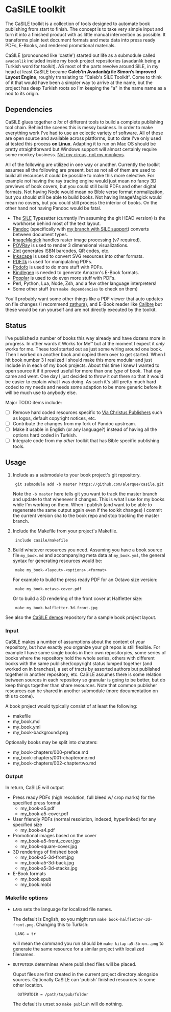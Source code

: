 # CaSILE toolkit

The CaSILE toolkit is a collection of tools designed to automate book publishing from start to finish. The concept is to take very simple input and turn it into a finished product with as little manual intervention as possible. It transforms plain text document formats and meta data into press ready PDFs, E-Books, and rendered promotional materials.

CaSILE (pronounced like 'castle') started out life as a submodule called `avadanlik` included inside my book project repositories (avadanlık being a Turkish word for toolkit). AS most of the parts revolve around SILE, in my head at least CaSILE became **Caleb’in Avadanlığı ile Simon’s Improved Layout Engine**, roughly translating to “Caleb's SILE Toolkit”. Come to think of it that would have been a simpler way to arrive at the name, but the project has deep Turkish roots so I'm keeping the "a" in the name name as a nod to its origin.

## Dependencies

CaSILE glues together *a lot* of different tools to build a complete publishing tool chain. Behind the scenes this is messy business. In order to make everything work I've had to use an eclectic variety of software. All of these are open source and available across platforms, but to date I've only used at tested this process **on Linux**. Adapting it to run on Mac OS should be pretty straightforward but Windows support will almost certainly require some monkey business. [Not my circus, not my monkeys][nmcnmm].

All of the following are utilized in one way or another. Currently the toolkit assumes all the following are present, but as not all of them are used to build all resources it could be possible to make this more selective. For example not having the ray tracing engine would just mean no fancy 3D previews of book covers, but you could still build PDFs and other digital formats. Not having Node would mean no Bible verse format normalization, but you should still be able to build books. Not having ImageMagick would mean no covers, but you could still process the interior of books. On the other hand not having Pandoc would be fatal.

* The [SILE][sile] Typesetter (currently I'm assuming the git HEAD version) is the workhorse behind most of the text layout.
* [Pandoc][pandoc] (specifically with [my branch with SILE support][pandocsile]) converts between document types.
* [ImageMagick][im] handles raster image processing (v7 required).
* [POVRay][pov] is used to render 3 dimensional visualizations.
* [Zint][zint] generates ISBN barcodes, QR codes, etc.
* [Inkscape][inkscape] is used to convert SVG resources into other formats.
* [PDFTk][pdftk] is used for manipulating PDFs.
* [Podofo][podofo] is used to do more stuff with PDFs.
* [Kindlegen][kindlegen] is needed to generate Amazon's E-Book formats.
* [Popplar][popplar] is used to do even more stuff with PDFs.
* Perl, Python, Lua, Node, Zsh, and a few other language interpreters!
* Some other stuff (run `make dependencies` to check on them)

You'll probably want some other things like a PDF viewer that auto updates on file changes (I recommend [zathura][zathura]), and E-Book reader like [Calibre][calibre] but these would be run yourself and are not directly executed by the toolkit.

## Status

I've published a number of books this way already and have dozens more in progress. In other wards it Works for Me™ but at the moment I expect it *only* works for me. These tool started out as just some wiring around one book. Then I worked on another book and copied them over to get started. When I hit book number 3 I realized I should make this more modular and just include in in each of my book projects. About this time I knew I wanted to open source it if it proved useful for more than one _type_ of book. That day came and went. One day I just decided to throw it out there so that it would be easier to explain what I was doing. As such it's still pretty much hard coded to my needs and needs some adaption to be more generic before it will be much use to anybody else.

Major TODO items include:

- [ ] Remove hard coded resources specific to [Via Christus Publishers][viachristus] such as logos, default copyright notices, etc.
- [ ] Contribute the changes from my fork of Pandoc upstream.
- [ ] Make it usable in English (or any language?) instead of having all the options hard coded in Turkish.
- [ ] Integrate code from my _other_ toolkit that has Bible specific publishing tools.

## Usage

1. Include as a submodule to your book project's git repository.

        git submodule add -b master https://github.com/alerque/casile.git

    Note the `-b master` here tells git you want to track the master branch and update to that whenever it changes. This is what I use for my books while I'm working on them. When I publish (and want to be able to regenerate the same output again even if the toolkit changes) I commit the current version sha to the book repo and stop tracking the master branch.

2. Include the Makefile from your project's Makefile.

        include casile/makefile

3. Build whatever resources you need. Assuming you have a book source file `my_book.md` and accompanying meta data at `my_book.yml`, the general syntax for generating resources would be:

        make my_book-<layout>-<options>.<format>

    For example to build the press ready PDF for an Octavo size version:

        make my_book-octavo-cover.pdf

    Or to build a 3D rendering of the front cover at Halfletter size:

        make my_book-halfletter-3d-front.jpg

See also the [CaSILE demos][demos] repository for a sample book project layout.

### Input

CaSILE makes a number of assumptions about the content of your repository, but how exactly you organize your git repos is still flexible. For example I have some single books in their own repositoryies, some series of books where the repository hold the whole series, others with different books with the same publisher/copyright status lumped together (and worked on in branches), a set of tracts by assorted authors but published together in another repository, etc. CaSILE assumes there is some relation between sources in each repository so granular is going to be better, but do keep things together than share resources. Note that common publisher resources can be shared in another submodule (more documentation on this to come).

A book project would typically consist of at least the following:

* makefile
* my_book.md
* my_book.yml
* my_book-background.png

Optionally books may be split into chapters:

* my_book-chapters/000-preface.md
* my_book-chapters/001-chapterone.md
* my_book-chapters/002-chaptertwo.md

### Output

In return, CaSILE will output

* Press ready PDFs (high resolution, full bleed w/ crop marks) for the specified press format
  * my_book-a5.pdf
  * my_book-a5-cover.pdf
* User friendly PDFs (normal resolution, indexed, hyperlinked) for any specified size
  * my_book-a4.pdf
* Promotional images based on the cover
  * my_book-a5-front_cover.jgp
  * my_book-square-cover.jpg
* 3D renderings of finished book
  * my_book-a5-3d-front.jpg
  * my_book-a5-3d-back.jpg
  * my_book-a5-3d-stacks.jpg
* E-Book formats
  * my_book.epub
  * my_book.mobi

### Makefile options


* `LANG` sets the language for localized file names.

   The default is English, so you might run `make book-halfletter-3d-front.png`. Changing this to Turkish:

       LANG = tr

   will mean the command you run should be `make kitap-a5-3b-on..png` to generate the same resource for a similar project with localized filenames.

* `OUTPUTDIR` determines where published files will be placed.

    Ouput files are first created in the current project directory alongside sources. Optionally CaSILE can 'pubish' finished resources to some other location.

        OUTPUTDIR = /path/to/pub/folder

    The default is unset so `make publish` will do nothing.

[viachristus]: http://yayinlar.viachristus.com/
[sile]: http://sile-typesetter.org/
[pandoc]: http://pandoc.org/
[pandocsile]: https://github.com/alerque/pandoc/tree/sile4
[im]: http://imagemagick.org/
[pov]: http://www.povray.org/
[zint]: https://zint.github.io/
[inkscape]: https://inkscape.org/
[pdftk]: https://www.pdflabs.com/tools/pdftk-the-pdf-toolkit/
[podofo]: http://podofo.sourceforge.net/
[popplar]: https://poppler.freedesktop.org/
[kindlegen]: https://www.amazon.com/gp/feature.html?docId=1000234621
[nmcnmm]: https://duckduckgo.com/?q=%22Not+My+Circus%2C+Not+My+Monkeys%22&ia=images
[zathura]: https://pwmt.org/projects/zathura/
[calibre]: http://calibre-ebook.com/
[demos]: https://github.com/alerque/casile-demos
